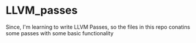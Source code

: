 # LLVM_passes
Since, I'm learning to write LLVM Passes, so the files in this repo conatins some passes with some basic functionality
